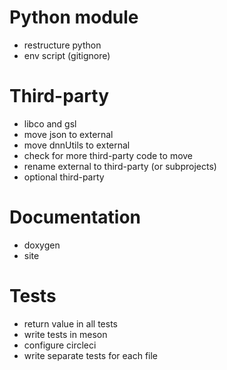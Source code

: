 # Python module

* restructure python
* env script (gitignore)


# Third-party

* libco and gsl
* move json to external
* move dnnUtils to external
* check for more third-party code to move
* rename external to third-party (or subprojects)
* optional third-party


# Documentation

* doxygen
* site

# Tests

* return value in all tests
* write tests in meson
* configure circleci
* write separate tests for each file